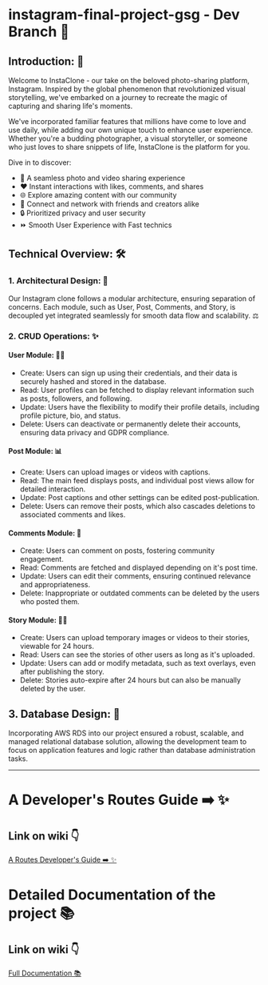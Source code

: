 # instagram-final-project-gsg - Dev Branch 📝

## Introduction: 📸
   Welcome to InstaClone - our take on the beloved photo-sharing platform, Instagram. Inspired by the global phenomenon that revolutionized visual storytelling, we've embarked on a journey to recreate the magic of capturing and sharing life's moments.

   We've incorporated familiar features that millions have come to love and use daily, while adding our own unique touch to enhance user experience. Whether you're a budding photographer, a visual storyteller, or someone who just loves to share snippets of life, InstaClone is the platform for you.
   
   Dive in to discover:

- 🌅 A seamless photo and video sharing experience
- ❤️ Instant interactions with likes, comments, and shares
- 🌐 Explore amazing content with our community
- 🤝 Connect and network with friends and creators alike
- 🔒 Prioritized privacy and user security
- ⏩ Smooth User Experience with Fast technics

## Technical Overview: 🛠
 
### 1. Architectural Design: 🔨
Our Instagram clone follows a modular architecture, ensuring separation of concerns. Each module, such as User, Post, Comments, and Story, is decoupled yet integrated seamlessly for smooth data flow and scalability. ⚖️

### 2. CRUD Operations: ✨

#### User Module: 🙋‍♂️

- Create: Users can sign up using their credentials, and their data is securely hashed and stored in the database.
- Read: User profiles can be fetched to display relevant information such as posts, followers, and following.
- Update: Users have the flexibility to modify their profile details, including profile picture, bio, and status.
- Delete: Users can deactivate or permanently delete their accounts, ensuring data privacy and GDPR compliance.

#### Post Module: 📊

- Create: Users can upload images or videos with captions.
- Read: The main feed displays posts, and individual post views allow for detailed interaction. 
- Update: Post captions and other settings can be edited post-publication.
- Delete: Users can remove their posts, which also cascades deletions to associated comments and likes.

#### Comments Module: 💬

- Create: Users can comment on posts, fostering community engagement.
- Read: Comments are fetched and displayed depending on it's post time.
- Update: Users can edit their comments, ensuring continued relevance and appropriateness.
- Delete: Inappropriate or outdated comments can be deleted by the users who posted them.

#### Story Module: 🤾‍♂️

- Create: Users can upload temporary images or videos to their stories, viewable for 24 hours.
- Read: Users can see the stories of other users as long as it's uploaded.
- Update: Users can add or modify metadata, such as text overlays, even after publishing the story.
- Delete: Stories auto-expire after 24 hours but can also be manually deleted by the user.

## 3. Database Design: 💽
Incorporating AWS RDS into our project ensured a robust, scalable, and managed relational database solution, allowing the development team to focus on application features and logic rather than database administration tasks.

---

# A Developer's Routes Guide ➡️ ✨
## Link on wiki 👇
  [A Routes Developer's Guide ➡️ ✨](https://github.com/Husam-AbuZina/instagram-final-project-gsg-main/wiki/A-Developer's-Routes-Guide-➡%EF%B8%8F-✨)

# Detailed Documentation of the project 📚
## Link on wiki 👇
   [Full Documentation 📚](https://github.com/Husam-AbuZina/instagram-final-project-gsg-main/wiki)
